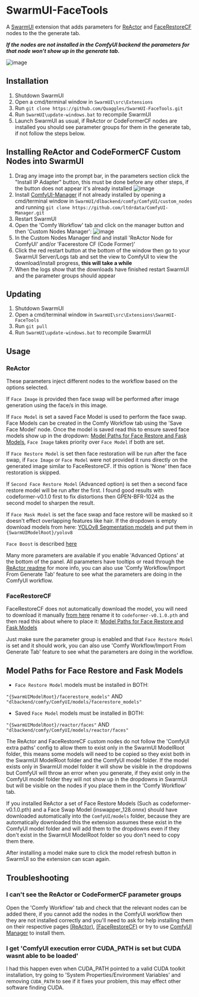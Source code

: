 # SwarmUI-FaceTools

A [SwarmUI](https://github.com/mcmonkeyprojects/SwarmUI/) extension that adds parameters for [ReActor](https://github.com/Gourieff/comfyui-reactor-node) and [FaceRestoreCF](https://github.com/mav-rik/facerestore_cf) nodes to the the generate tab.

***If the nodes are not installed in the ComfyUI backend the parameters for that node won't show up in the generate tab.***

![image](https://github.com/user-attachments/assets/61be3d04-88f2-4f21-b84a-f47435dfefd1)

## Installation

1. Shutdown SwarmUI
2. Open a cmd/terminal window in `SwarmUI\src\Extensions`
3. Run `git clone https://github.com/Quaggles/SwarmUI-FaceTools.git`
4. Run `SwarmUI\update-windows.bat` to recompile SwarmUI
5. Launch SwarmUI as usual, if ReActor or CodeFormerCF nodes are installed you should see parameter groups for them in the generate tab, if not follow the steps below.

## Installing ReActor and CodeFormerCF Custom Nodes into SwarmUI
1. Drag any image into the prompt bar, in the parameters section click the "Install IP Adapter" button, this must be done before any other steps, if the button does not appear it's already installed ![image](https://github.com/user-attachments/assets/fcd63537-87e5-4ec1-af04-591b7566e684)
2. Install [ComfyUI-Manager](https://github.com/ltdrdata/ComfyUI-Manager) if not already installed by opening a cmd/terminal window in `SwarmUI/dlbackend/comfy/ComfyUI/custom_nodes` and running `git clone https://github.com/ltdrdata/ComfyUI-Manager.git`
3. Restart SwarmUI
4. Open the 'Comfy Workflow' tab and click on the manager button and then 'Custom Nodes Manager': ![image](https://github.com/user-attachments/assets/878878c1-e498-4e3c-922b-72efe382fb12)
5. In the Custom Nodes Manager find and install 'ReActor Node for ComfyUI' and/or 'Facerestore CF (Code Former)'
6. Click the red restart button at the bottom of the window then go to your SwarmUI Server/Logs tab and set the view to ComfyUI to view the download/install progress, **this will take a while**
7. When the logs show that the downloads have finished restart SwarmUI and the parameter groups should appear

## Updating
1. Shutdown SwarmUI
2. Open a cmd/terminal window in `SwarmUI\src\Extensions\SwarmUI-FaceTools`
3. Run `git pull`
4. Run `SwarmUI\update-windows.bat` to recompile SwarmUI

## Usage

### ReActor

These parameters inject different nodes to the workflow based on the options selected.

If `Face Image` is provided then face swap will be performed after image generation using the face/s in this image.

If `Face Model` is set a saved Face Model is used to perform the face swap. Face Models can be created in the Comfy Workflow tab using the 'Save Face Model' node. Once the model is saved read this to ensure saved face models show up in the dropdown: [Model Paths for Face Restore and Fask Models](#model-paths-for-face-restore-and-fask-models), `Face Image` takes priority over `Face Model` if both are set.

If `Face Restore Model` is set then face restoration will be run after the face swap, if `Face Image` or `Face Model` were not provided it runs directly on the generated image similar to FaceRestoreCF. If this option is 'None' then face restoration is skipped.

If `Second Face Restore Model` (Advanced option) is set then a second face restore model will be run after the first. I found good results with codeformer-v0.1.0 first to fix distortions then GPEN-BFR-1024 as the second model to sharpen the result.

If `Face Mask Model` is set the face swap and face restore will be masked so it doesn't effect overlapping features like hair. If the dropdown is empty download models from here: [YOLOv8 Segmentation models](https://github.com/hben35096/assets/releases/) and put them in `{SwarmUIModelRoot}/yolov8`

`Face Boost` is described [here](https://github.com/Gourieff/comfyui-reactor-node?tab=readme-ov-file#051-alpha1)

Many more parameters are available if you enable 'Advanced Options' at the bottom of the panel. All parameters have tooltips or read through the [ReActor readme](https://github.com/Gourieff/comfyui-reactor-node) for more info, you can also use 'Comfy Workflow/Import From Generate Tab' feature to see what the parameters are doing in the ComfyUI workflow.

### FaceRestoreCF

FaceRestoreCF does not automatically download the model, you will need to download it manually [from here](https://github.com/sczhou/CodeFormer/releases/download/v0.1.0/codeformer.pth) rename it to `codeformer-v0.1.0.pth` and then read this about where to place it: [Model Paths for Face Restore and Fask Models](#model-paths-for-face-restore-and-fask-models)

Just make sure the parameter group is enabled and that `Face Restore Model` is set and it should work, you can also use 'Comfy Workflow/Import From Generate Tab' feature to see what the parameters are doing in the workflow.

## Model Paths for Face Restore and Fask Models

* `Face Restore Model` models must be installed in BOTH:

`"{SwarmUIModelRoot}/facerestore_models"` AND `"dlbackend/comfy/ComfyUI/models/facerestore_models"`

* Saved `Face Model` models must be installed in BOTH:

`"{SwarmUIModelRoot}/reactor/faces"` AND `"dlbackend/comfy/ComfyUI/models/reactor/faces"`

The ReActor and FaceRestoreCF custom nodes do not follow the 'ComfyUI extra paths' config to allow them to exist only in the SwarmUI ModelRoot folder, this means some models will need to be copied so they exist both in the SwarmUI ModelRoot folder and the ComfyUI model folder. If the model exists only in SwarmUI model folder it will show be visible in the dropdowns but ComfyUI will throw an error when you generate, if they exist only in the ComfyUI model folder they will not show up in the dropdowns in SwarmUI but will be visible on the nodes if you place them in the 'Comfy Workflow' tab.

If you installed ReActor a set of Face Restore Models (Such as codeformer-v0.1.0.pth) and a Face Swap Model (inswapper_128.onnx) should have downloaded automatically into the `ComfyUI/models` folder, because they are automatically downloaded this the extension assumes these exist in the ComfyUI model folder and will add them to the dropdowns even if they don't exist in the SwarmUI ModelRoot folder so you don't need to copy them there. 

After installing a model make sure to click the model refresh button in SwarmUI so the extension can scan again.

## Troubleshooting

### I can't see the ReActor or CodeFormerCF parameter groups

Open the 'Comfy Workflow' tab and check that the relevant nodes can be added there, if you cannot add the nodes in the ComfyUI workflow then they are not installed correctly and you'll need to ask for help installing them on their respective pages [(ReActor)](https://github.com/Gourieff/comfyui-reactor-node), [(FaceRestoreCF)](https://github.com/mav-rik/facerestore_cf) or try to use [ComfyUI Manager](https://github.com/ltdrdata/ComfyUI-Manager) to install them.

### I get 'ComfyUI execution error CUDA_PATH is set but CUDA wasnt able to be loaded'

I had this happen even when CUDA_PATH pointed to a valid CUDA toolkit installation, try going to 'System Properties/Environment Variables' and removing `CUDA_PATH` to see if it fixes your problem, this may effect other software finding CUDA.
